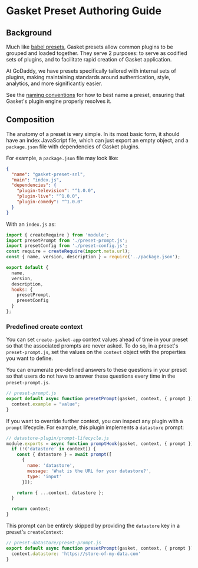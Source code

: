 # Gasket Preset Authoring Guide

## Background

Much like [babel presets], Gasket presets allow common plugins to be grouped and
loaded together. They serve 2 purposes: to serve as codified sets of plugins,
and to facilitate rapid creation of Gasket application.

At GoDaddy, we have presets specifically tailored with internal sets of plugins,
making maintaining standards around authentication, style, analytics, and more
significantly easier.

See the [naming conventions] for how to best name a preset, ensuring that
Gasket's plugin engine properly resolves it.

## Composition

The anatomy of a preset is very simple. In its most basic form, it should have
an index JavaScript file, which can just export an empty object, and a
`package.json` file with dependencies of Gasket plugins.

For example, a `package.json` file may look like:

```json
{
  "name": "gasket-preset-snl",
  "main": "index.js",
  "dependencies": {
    "plugin-television": "^1.0.0",
    "plugin-live": "^1.0.0",
    "plugin-comedy": "^1.0.0"
  }
}
```

With an `index.js` as:

```js
import { createRequire } from 'module';
import presetPrompt from './preset-prompt.js';
import presetConfig from './preset-config.js';
const require = createRequire(import.meta.url);
const { name, version, description } = require('../package.json');

export default {
  name,
  version,
  description,
  hooks: {
    presetPrompt,
    presetConfig
  }
};
```

### Predefined create context

You can set `create-gasket-app` context values ahead of time in your preset so that
the associated prompts are never asked. To do so, in a preset's `preset-prompt.js`, set
the values on the `context` object with the properties you want to define.

You can enumerate pre-defined answers to these questions in your preset so that
users do not have to answer these questions every time in the `preset-prompt.js`.

```js
// preset-prompt.js
export default async function presetPrompt(gasket, context, { prompt }) {
  context.example = "value";
}
```

If you want to override further context, you can inspect any plugin with a
`prompt` lifecycle. For example, this plugin implements a `datastore` prompt:

```js
// datastore-plugin/prompt-lifecycle.js
module.exports = async function promptHook(gasket, context, { prompt }) {
  if (!('datastore' in context)) {
    const { datastore } = await prompt([
      {
        name: 'datastore',
        message: 'What is the URL for your datastore?',
        type: 'input'
      }]);

    return { ...context, datastore };
  }

  return context;
}
```

This prompt can be entirely skipped by providing the `datastore` key in a
preset's `createContext`:

```js
// preset-datastore/preset-prompt.js
export default async function presetPrompt(gasket, context, { prompt }) {
  context.datastore: 'https://store-of-my-data.com'
}
```

[babel presets]: https://babeljs.io/docs/en/presets
[naming conventions]: /docs/plugins.md#naming-convention
